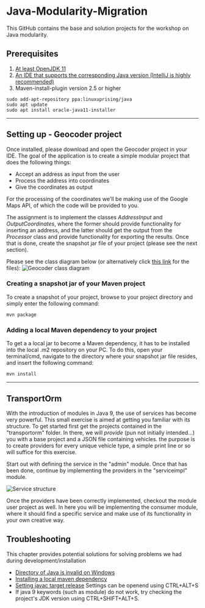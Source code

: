 # Java-Modularity-Migration

This GitHub contains the base and solution projects for the workshop on Java modularity.

## Prerequisites
1. [At least OpenJDK 11](https://jdk.java.net/11/)
2. [An IDE that supports the corresponding Java version (IntelliJ is highly recommended)](https://www.jetbrains.com/idea/download/)
3. Maven-install-plugin version 2.5 or higher

```shell
sudo add-apt-repository ppa:linuxuprising/java
sudo apt update
sudo apt install oracle-java11-installer
```

***

## Setting up - Geocoder project
Once installed, please download and open the Geocoder project in your IDE. The goal of the application is to create a simple modular project that does the following things:

* Accept an address as input from the user
* Process the address into coordinates
* Give the coordinates as output

For the processing of the coordinates we'll be making use of the Google Maps API, of which the code will be provided to you.

The assignment is to implement the classes *AddressInput* and *OutputCoordinates*, where the former should provide functionality for inserting an address, and the latter should get the output from the *Processor* class and provide functionality for exporting the results. Once that is done, create the snapshot jar file of your project (please see the next section).

Please see the class diagram below (or alternatively click [this link](https://github.com/sebivenlo/java-modularity-migration/blob/master/img/) for the files):
![Geocoder class diagram](https://github.com/sebivenlo/java-modularity-migration/blob/master/img/Class%20Diagram1.png "Nothing to see here..")

### Creating a snapshot jar of your Maven project
To create a snapshot of your project, browse to your project directory and simply enter the following command:
```shell
mvn package
```

### Adding a local Maven dependency to your project
To get a a local jar to become a Maven dependency, it has to be installed into the local .m2 repository on your PC. To do this, open your terminal/cmd, navigate to the directory where your snapshot jar file resides, and insert the following command: <br />
```shell
mvn install
```

***

## TransportOrm
With the introduction of modules in Java 9, the use of services has become very powerful. This small exercise is aimed at getting you familiar with its structure. To get started first get the projects contained in the "transportorm" folder. In there, we will *provide* (pun not initially intended...) you with a base project and a JSON file containing vehicles. the purpose is to create providers for every unique vehicle type, a simple print line or so will suffice for this exercise.

Start out with defining the service in the "admin" module. Once that has been done, continue by implementing the providers in the "serviceimpl" module. 

![Service structure](https://github.com/sebivenlo/java-modularity-migration/blob/master/img/Servicesample.PNG "Service sample")

Once the providers have been correctly implemented, checkout the module user project as well. In here you will be implementing the consumer module, where it should find a specific service and make use of its functionality in your own creative way.

## Troubleshooting 
This chapter provides potential solutions for solving problems we had during development/installation

* [Directory of Java is invalid on Windows](https://stackoverflow.com/questions/1184056/unable-to-install-maven-on-windows-java-home-is-set-to-an-invalid-directory)
* [Installing a local maven dependency](https://maven.apache.org/guides/mini/guide-3rd-party-jars-local.html)
* [Setting javac target release](https://stackoverflow.com/questions/12900373/idea-javac-source-release-1-7-requires-target-release-1-7/12900859#12900859) Settings can be openend using CTRL+ALT+S
* If java 9 keywords (such as module) do not work, try checking the project's JDK version using CTRL+SHIFT+ALT+S.
